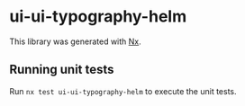 # ui-ui-typography-helm

This library was generated with [Nx](https://nx.dev).


## Running unit tests

Run `nx test ui-ui-typography-helm` to execute the unit tests.

